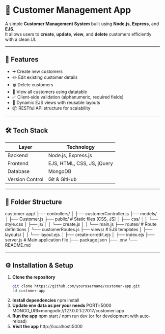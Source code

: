 # 🧾 Customer Management App

A simple **Customer Management System** built using **Node.js**, **Express**, and **EJS**.  
It allows users to **create**, **update**, **view**, and **delete** customers efficiently with a clean UI.

---

## 🚀 Features

- ➕ Create new customers  
- ✏️ Edit existing customer details  
- 🗑️ Delete customers  
- 👀 View all customers  using datatable
- ✅ Client-side validation (alphanumeric, required fields)  
- 🎨 Dynamic EJS views with reusable layouts  
- 📦 RESTful API structure for scalability  

---

## 🛠️ Tech Stack

| Layer | Technology |
|--------|-------------|
| Backend | Node.js, Express.js |
| Frontend | EJS, HTML, CSS, JS, jQuery |
| Database | MongoDB |
| Version Control | Git & GitHub |

---

## 📁 Folder Structure
customer-app/
├── controllers/ 
│ ├── customerController.js
├── models/ 
│ ├── Customer.js
├── public/ # Static files (CSS, JS)
│ ├── css/
│ │ └── style.css
│ ├── js/
│ │ └── create.js
│ │ └── main.js
├── routes/ # Route definitions
│ └── customerRoutes.js
├── views/ # EJS templates
│ ├── layouts/
│ │ └── layout.ejs
│ ├── create-or-edit.ejs
│ ├── index.ejs
├── server.js # Main application file
├── package.json
├── .env
└── README.md


---

## ⚙️ Installation & Setup

1. **Clone the repository**
     ```bash
     git clone https://github.com/yourusername/customer-app.git
     cd customer-app
2. **Install dependencies**
    npm install
3. **Update env data as per your needs**
    PORT=5000
    MONGO_URI=mongodb://127.0.0.1:27017/customer-app
4. **Run the app**
    npm start / npm run dev (or for development with auto-reload)
5. **Visit the app**
    http://localhost:5000

